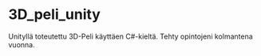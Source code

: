 # 3D_peli_unity
Unityllä toteutettu 3D-Peli käyttäen C#-kieltä.
Tehty opintojeni kolmantena vuonna.
